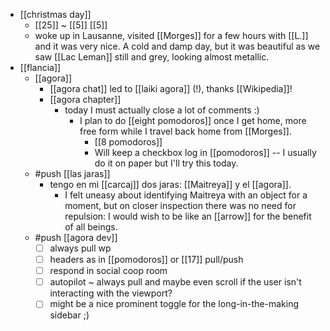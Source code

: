 - [[christmas day]] 
  - [[25]] ~ [[5]] [[5]]
  - woke up in Lausanne, visited [[Morges]] for a few hours with [[L.]] and it was very nice. A cold and damp day, but it was beautiful as we saw [[Lac Leman]] still and grey, looking almost metallic.
- [[flancia]]
  - [[agora]]
    - [[agora chat]] led to [[laiki agora]] (!), thanks [[Wikipedia]]!
    - [[agora chapter]]
      - today I must actually close a lot of comments :)
        - I plan to do [[eight pomodoros]] once I get home, more free form while I travel back home from [[Morges]].
          - [[8 pomodoros]]
          - Will keep a checkbox log in [[pomodoros]] -- I usually do it on paper but I'll try this today.
  - #push [[las jaras]]
    - tengo en mi [[carcaj]] dos jaras: [[Maitreya]] y el [[agora]].
        - I felt uneasy about identifying Maitreya with an object for a moment, but on closer inspection there was no need for repulsion: I would wish to be like an [[arrow]] for the benefit of all beings. 
  - #push [[agora dev]]
    - [ ] always pull wp
    - [ ] headers as in [[pomodoros]] or [[17]] pull/push
    - [ ] respond in social coop room
    - [ ] autopilot ~ always pull and maybe even scroll if the user isn't interacting with the viewport?
    - [ ] might be a nice prominent toggle for the long-in-the-making sidebar ;)
